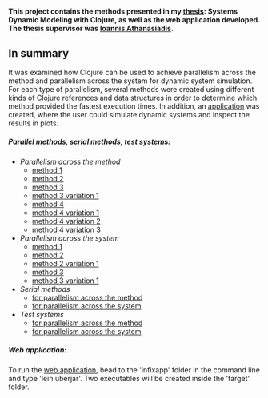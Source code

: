 #### This project contains the methods presented in my [thesis](https://github.com/chrispyl/Thesis_Systems_Dynamic_Modeling_with_Clojure/blob/master/Thesis.pdf): Systems Dynamic Modeling with Clojure, as well as the web application developed. The thesis supervisor was [Ioannis Athanasiadis](http://www.athanasiadis.info/).

## In summary
It was examined how Clojure can be used to achieve parallelism across the method and parallelism across the system for dynamic system simulation. For each type of parallelism, several methods were created using different kinds of Clojure references and data structures in order to determine which method provided the fastest execution times. In addition, an [application](/infixapp/) was created, where the user could simulate dynamic systems and inspect the results in plots.

##### Parallel methods, serial methods, test systems: 

* *Parallelism across the method*  
    * [method 1](https://github.com/chrispyl/Thesis_Systems_Dynamic_Modeling_with_Clojure/blob/master/Parallelism%20across%20the%20method/method_1.clj) 
    * [method 2](https://github.com/chrispyl/Thesis_Systems_Dynamic_Modeling_with_Clojure/blob/master/Parallelism%20across%20the%20method/method_2.clj)
    * [method 3](https://github.com/chrispyl/Thesis_Systems_Dynamic_Modeling_with_Clojure/blob/master/Parallelism%20across%20the%20method/method_3.clj)
    * [method 3 variation 1](https://github.com/chrispyl/Thesis_Systems_Dynamic_Modeling_with_Clojure/blob/master/Parallelism%20across%20the%20method/method_3_variation_1.clj)
    * [method 4](https://github.com/chrispyl/Thesis_Systems_Dynamic_Modeling_with_Clojure/blob/master/Parallelism%20across%20the%20method/method_4.clj)
    * [method 4 variation 1](https://github.com/chrispyl/Thesis_Systems_Dynamic_Modeling_with_Clojure/blob/master/Parallelism%20across%20the%20method/method_4_variation_1.clj)
    * [method 4 variation 2](https://github.com/chrispyl/Thesis_Systems_Dynamic_Modeling_with_Clojure/blob/master/Parallelism%20across%20the%20method/method_4_variation_2.clj)
    * [method 4 variation 3](https://github.com/chrispyl/Thesis_Systems_Dynamic_Modeling_with_Clojure/blob/master/Parallelism%20across%20the%20method/method_4_variation_3.clj)
* *Parallelism across the system*
    * [method 1](https://github.com/chrispyl/Thesis_Systems_Dynamic_Modeling_with_Clojure/blob/master/Parallelism%20across%20the%20system/method_1.clj)
    * [method 2](https://github.com/chrispyl/Thesis_Systems_Dynamic_Modeling_with_Clojure/blob/master/Parallelism%20across%20the%20system/method_2.clj)
    * [method 2 variation 1](https://github.com/chrispyl/Thesis_Systems_Dynamic_Modeling_with_Clojure/blob/master/Parallelism%20across%20the%20system/method_2_variation_1.clj)
    * [method 3](https://github.com/chrispyl/Thesis_Systems_Dynamic_Modeling_with_Clojure/blob/master/Parallelism%20across%20the%20system/method_3.clj)
    * [method 3 variation 1](https://github.com/chrispyl/Thesis_Systems_Dynamic_Modeling_with_Clojure/blob/master/Parallelism%20across%20the%20system/method_3_variation_1.clj) 
*  *Serial methods*
    * [for parallelism across the method](https://github.com/chrispyl/Thesis_Systems_Dynamic_Modeling_with_Clojure/blob/master/Serial%20methods/serial_method_for_parallelism_across_the_method.clj)
    * [for parallelism across the system](https://github.com/chrispyl/Thesis_Systems_Dynamic_Modeling_with_Clojure/blob/master/Serial%20methods/serial_method_for_parallelism_across_the_system.clj)
* *Test systems*
    * [for parallelism across the method](https://github.com/chrispyl/Thesis_Systems_Dynamic_Modeling_with_Clojure/blob/master/Test%20systems/for_parallelism_across_the_method.clj)
    * [for parallelism across the system](https://github.com/chrispyl/Thesis_Systems_Dynamic_Modeling_with_Clojure/blob/master/Test%20systems/for_parallelism_across_the_system.clj)

##### Web application:
To run the [web application](/infixapp/), head to the 'infixapp' folder in the command line and type 'lein uberjar'. Two executables will be created inside the 'target' folder.
